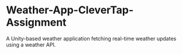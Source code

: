 # Weather-App-CleverTap-Assignment
A Unity-based weather application fetching real-time weather updates using a weather API.
